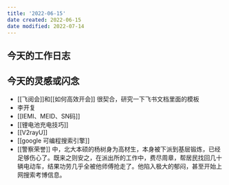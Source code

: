```yaml
---
title: '2022-06-15'
date created: 2022-06-15
date modified: 2022-07-14
---
```

 ## 今天的工作日志

## 今天的灵感或闪念

- [[飞阅会]]和[[如何高效开会]] 很契合，研究一下飞书文档里面的模板
- 李开复
- [[IEMI、MEID、SN码]]
- [[锂电池充电技巧]]
- [[V2rayU]]
- [[google 可编程搜索引擎]]
- [[警察荣誉]] 中，北大本硕的杨树身为高材生，本身被下派到基层锻炼，已经足够伤心了。既来之则安之，在派出所的工作中，费尽周章，帮居民找回几十辆电动车，结果功劳几乎全被他师傅抢走了。他陷入极大的郁闷，甚至开始上网搜索考博信息。
